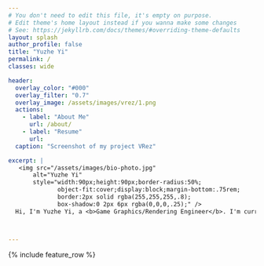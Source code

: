 ```yaml
---
# You don't need to edit this file, it's empty on purpose.
# Edit theme's home layout instead if you wanna make some changes
# See: https://jekyllrb.com/docs/themes/#overriding-theme-defaults
layout: splash
author_profile: false
title: "Yuzhe Yi"
permalink: / 
classes: wide

header:
  overlay_color: "#000"
  overlay_filter: "0.7"
  overlay_image: /assets/images/vrez/1.png
  actions:
    - label: "About Me"
      url: /about/
    - label: "Resume"
      url:
  caption: "Screenshot of my project VRez"

excerpt: |
   <img src="/assets/images/bio-photo.jpg"
       alt="Yuzhe Yi"
       style="width:90px;height:90px;border-radius:50%;
              object-fit:cover;display:block;margin-bottom:.75rem;
              border:2px solid rgba(255,255,255,.8);
              box-shadow:0 2px 6px rgba(0,0,0,.25);" />
  Hi, I'm Yuzhe Yi, a <b>Game Graphics/Rendering Engineer</b>. I'm currently pursuing my Master's degree in Computing Science at University of Alberta.



---
```


{% include feature_row %}